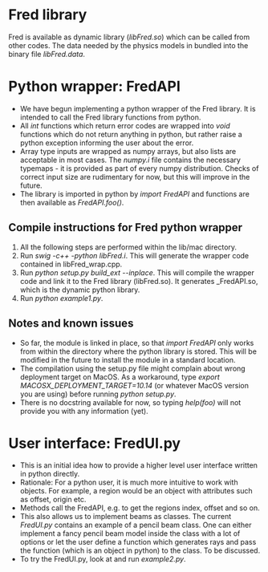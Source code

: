 # Fred library
Fred is available as dynamic library (*libFred.so*) which can be called from other codes. The data needed by the physics models in bundled into the binary file *libFred.data*.  

# Python wrapper: FredAPI
* We have begun implementing a python wrapper of the Fred library. It is intended to call the Fred library functions from python.
* All *int* functions which return error codes are wrapped into *void* functions which do not return anything in python, but rather raise a python exception informing the user about the error.
* Array type inputs are wrapped as numpy arrays, but also lists are acceptable in most cases. The *numpy.i* file contains the necessary typemaps - it is provided as part of every numpy distribution. Checks of correct input size are rudimentary for now, but this will improve in the future.
* The library is imported in python by *import FredAPI* and functions are then available as *FredAPI.foo()*.

## Compile instructions for Fred python wrapper

1. All the following steps are performed within the lib/mac directory.
2. Run *swig -c++ -python libFred.i*. This will generate the wrapper code contained in libFred_wrap.cpp.
3. Run *python setup.py build_ext --inplace*. This will compile the wrapper code and link it to the Fred library (libFred.so). It generates \_FredAPI.so, which is the dynamic python library.
4. Run *python example1.py*.

## Notes and known issues

* So far, the module is linked in place, so that *import FredAPI* only works from within the directory where the python library is stored. This will be modified in the future to install the module in a standard location.
* The compilation using the setup.py file might complain about wrong deployment target on MacOS. As a workaround, type *export MACOSX_DEPLOYMENT_TARGET=10.14* (or whatever MacOS version you are using) before running *python setup.py*.
* There is no docstring available for now, so typing *help(foo)* will not provide you with any information (yet).

# User interface: FredUI.py
* This is an initial idea how to provide a higher level user interface written in python directly.
* Rationale: For a python user, it is much more intuitive to work with objects. For example, a region would be an object with attributes such as offset, origin etc.
* Methods call the FredAPI, e.g. to get the regions index, offset and so on.
* This also allows us to implement beams as classes. The current *FredUI.py* contains an example of a pencil beam class. One can either implement a fancy pencil beam model inside the class with a lot of options or let the user define a function which generates rays and pass the function (which is an object in python) to the class. To be discussed.
* To try the FredUI.py, look at and run *example2.py*.
